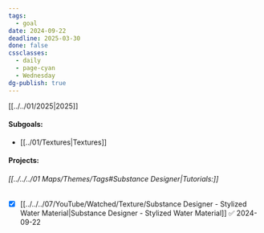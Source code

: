 ```yaml
---
tags:
  - goal
date: 2024-09-22
deadline: 2025-03-30
done: false
cssclasses:
  - daily
  - page-cyan
  - Wednesday
dg-publish: true
---
```

[[../../01/2025|2025]]
#### Subgoals:
- [[../01/Textures|Textures]]
#### Projects:
###### [[../../../01 Maps/Themes/Tags#Substance Designer|Tutorials:]]
- [x] [[../../../07/YouTube/Watched/Texture/Substance Designer  - Stylized Water Material|Substance Designer  - Stylized Water Material]] ✅ 2024-09-22